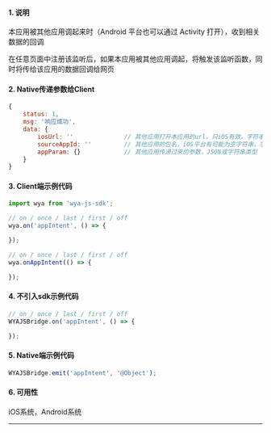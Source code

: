 #### 1. 说明

本应用被其他应用调起来时（Android 平台也可以通过 Activity 打开），收到相关数据的回调

在任意页面中注册该监听后，如果本应用被其他应用调起，将触发该监听函数，同时将传给该应用的数据回调给网页

#### 2. Native传递参数给Client

```javascript
{
	status: 1,
	msg: '响应成功',
	data: {
		iosUrl: ''              // 其他应用打开本应用的url，只iOS有效，字符串类型
		sourceAppId: ''         // 其他应用的包名，iOS平台有可能为空字符串，字符串类型
		appParam: {}            // 其他应用传递过来的参数，JSON或字符串类型
	}
}
```

#### 3. Client端示例代码

```javascript
import wya from 'wya-js-sdk';

// on / once / last / first / off
wya.on('appIntent', () => {

});

// on / once / last / first / off
wya.onAppIntent(() => {

});
```

#### 4. 不引入sdk示例代码

```javascript
// on / once / last / first / off
WYAJSBridge.on('appIntent', () => {

});
```

#### 5. Native端示例代码

```javascript
WYAJSBridge.emit('appIntent', '@Object');
```

#### 6. 可用性

iOS系统，Android系统

---------

